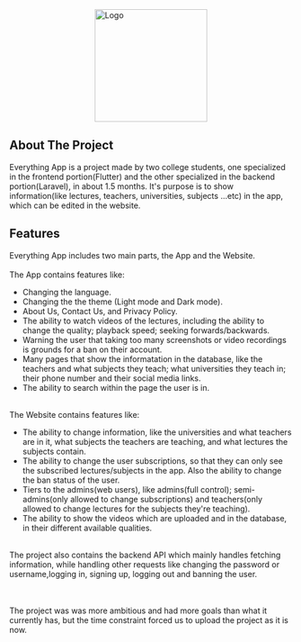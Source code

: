 
<img src="EVERYTHING1.png" alt="Logo" style="width: 200px; height: auto;display: block; margin: 0 auto;"/>

## About The Project

Everything App is a project made by two college students, one specialized in the frontend portion(Flutter) and the other specialized in the backend portion(Laravel), in about 1.5 months. It's purpose is to show information(like lectures, teachers, universities, subjects ...etc) in the app, which can be edited in the website.

<!-- - [Simple, fast routing engine](https://laravel.com/docs/routing).
- [Powerful dependency injection container](https://laravel.com/docs/container).
- Multiple back-ends for [session](https://laravel.com/docs/session) and [cache](https://laravel.com/docs/cache) storage.
- Expressive, intuitive [database ORM](https://laravel.com/docs/eloquent).
- Database agnostic [schema migrations](https://laravel.com/docs/migrations).
- [Robust background job processing](https://laravel.com/docs/queues).
- [Real-time event broadcasting](https://laravel.com/docs/broadcasting).

Laravel is accessible, powerful, and provides tools required for large, robust applications. -->

## Features

Everything App includes two main parts, the App and the Website. <br> <br>
The App contains features like:<br>
- Changing the language.
- Changing the the theme (Light mode and Dark mode).
- About Us, Contact Us, and Privacy Policy.
- The ability to watch videos of the lectures, including the ability to change the quality; playback speed; seeking forwards/backwards.
- Warning the user that taking too many screenshots or video recordings is grounds for a ban on their account.
- Many pages that show the informatation in the database, like the teachers and what subjects they teach; what universities they teach in; their phone number and their social media links.
- The ability to search within the page the user is in.<br><br>

The Website contains features like:<br>
- The ability to change information, like the universities and what teachers are in it, what subjects the teachers are teaching, and what lectures the subjects contain.
- The ability to change the user subscriptions, so that they can only see the subscribed lectures/subjects in the app. Also the ability to change the ban status of the user.
- Tiers to the admins(web users), like admins(full control); semi-admins(only allowed to change subscriptions) and teachers(only allowed to change lectures for the subjects they're teaching).
- The ability to show the videos which are uploaded and in the database, in their different available qualities.
<br><br>

The project also contains the backend API which mainly handles fetching information, while handling other requests like changing the password or username,logging in, signing up, logging out and banning the user.

<br>
<br>
The project was was more ambitious and had more goals than what it currently has, but the time constraint forced us to upload the project as it is now.

<!-- ## Laravel Sponsors

We would like to extend our thanks to the following sponsors for funding Laravel development. If you are interested in becoming a sponsor, please visit the [Laravel Partners program](https://partners.laravel.com).

### Premium Partners

- **[Vehikl](https://vehikl.com/)**
- **[Tighten Co.](https://tighten.co)**
- **[WebReinvent](https://webreinvent.com/)**
- **[Kirschbaum Development Group](https://kirschbaumdevelopment.com)**
- **[64 Robots](https://64robots.com)**
- **[Curotec](https://www.curotec.com/services/technologies/laravel/)**
- **[Cyber-Duck](https://cyber-duck.co.uk)**
- **[DevSquad](https://devsquad.com/hire-laravel-developers)**
- **[Jump24](https://jump24.co.uk)**
- **[Redberry](https://redberry.international/laravel/)**
- **[Active Logic](https://activelogic.com)**
- **[byte5](https://byte5.de)**
- **[OP.GG](https://op.gg)**

## Contributing

Thank you for considering contributing to the Laravel framework! The contribution guide can be found in the [Laravel documentation](https://laravel.com/docs/contributions).

## Code of Conduct

In order to ensure that the Laravel community is welcoming to all, please review and abide by the [Code of Conduct](https://laravel.com/docs/contributions#code-of-conduct).

## Security Vulnerabilities

If you discover a security vulnerability within Laravel, please send an e-mail to Taylor Otwell via [taylor@laravel.com](mailto:taylor@laravel.com). All security vulnerabilities will be promptly addressed.

## License

The Laravel framework is open-sourced software licensed under the [MIT license](https://opensource.org/licenses/MIT). -->

